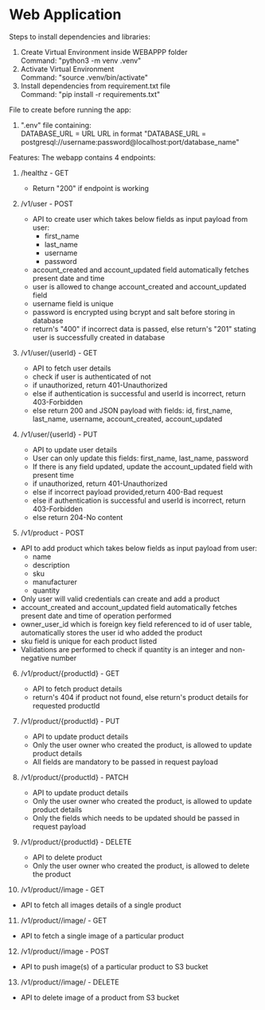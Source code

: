 
# Web Application

Steps to install dependencies and libraries:
1. Create Virtual Environment inside WEBAPPP folder\
   Command: "python3 -m venv .venv"
2. Activate Virtual Environment\
   Command: "source .venv/bin/activate"
3. Install dependencies from requirement.txt file\
   Command: "pip install -r requirements.txt"

File to create before running the app:
1. ".env" file containing:\
   DATABASE_URL = URL
   URL in format "DATABASE_URL = postgresql://username:password@localhost:port/database_name"

Features:
The webapp contains 4 endpoints:

1. /healthz - GET
   - Return "200" if endpoint is working

2. /v1/user - POST
   - API to create user which takes below fields as input payload from user:
     - first_name
     - last_name
     - username
     - password
   - account_created and account_updated field automatically fetches present date and time
   - user is allowed to change account_created and account_updated field
   - username field is unique
   - password is encrypted using bcrypt and salt before storing in database
   - return's "400" if incorrect data is passed, else return's "201" stating user is successfully created in database

3. /v1/user/{userId} - GET
   - API to fetch user details
   - check if user is authenticated of not
   - if unauthorized, return 401-Unauthorized
   - else if authentication is successful and userId is incorrect, return 403-Forbidden
   - else return 200 and JSON payload with fields: id, first_name, last_name, username, account_created, account_updated
   
4. /v1/user/{userId} - PUT
   - API to update user details
   - User can only update this fields: first_name, last_name, password
   - If there is any field updated, update the account_updated field with present time
   - if unauthorized, return 401-Unauthorized
   - else if incorrect payload provided,return 400-Bad request
   - else if authentication is successful and userId is incorrect, return 403-Forbidden
   - else return 204-No content 

5.  /v1/product - POST
   - API to add product which takes below fields as input payload from user:
     - name
     - description
     - sku
     - manufacturer
     - quantity
   - Only user will valid credentials can create and add a product
   - account_created and account_updated field automatically fetches present date and time of operation performed
   - owner_user_id which is foreign key field referenced to id of user table, automatically stores the user id who added the product
   - sku field is unique for each product listed
   - Validations are performed to check if quantity is an integer and non-negative number

6. /v1/product/{productId} - GET
   - API to fetch product details
   - return's 404 if product not found, else return's product details for requested productId

7. /v1/product/{productId} - PUT
   - API to update product details
   - Only the user owner who created the product, is allowed to update product details
   - All fields are mandatory to be passed in request payload

8. /v1/product/{productId} - PATCH
   - API to update product details
   - Only the user owner who created the product, is allowed to update product details
   - Only the fields which needs to be updated should be passed in request payload

9. /v1/product/{productId} - DELETE
   - API to delete product
   - Only the user owner who created the product, is allowed to delete the product

10. /v1/product/<productId>/image - GET
   - API to fetch all images details of a single product

11. /v1/product/<productId>/image/<imageId> - GET
   - API to fetch a single image of a particular product
  
12. /v1/product/<productId>/image - POST
   - API to push image(s) of a particular product to S3 bucket

13. /v1/product/<productId>/image/<imageId> - DELETE
   - API to delete image of a product from S3 bucket

   

